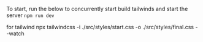 To start, run the below to concurrently start build tailwinds and start the server `npm run dev`

for tailwind npx tailwindcss -i ./src/styles/start.css -o ./src/styles/final.css --watch


